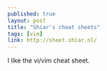 ```yaml
---
published: true
layout: post
title: "Shiar's cheat sheets"
tags: [vim]
link: http://sheet.shiar.nl/
---
```


I like the vi/vim cheat sheet. 
